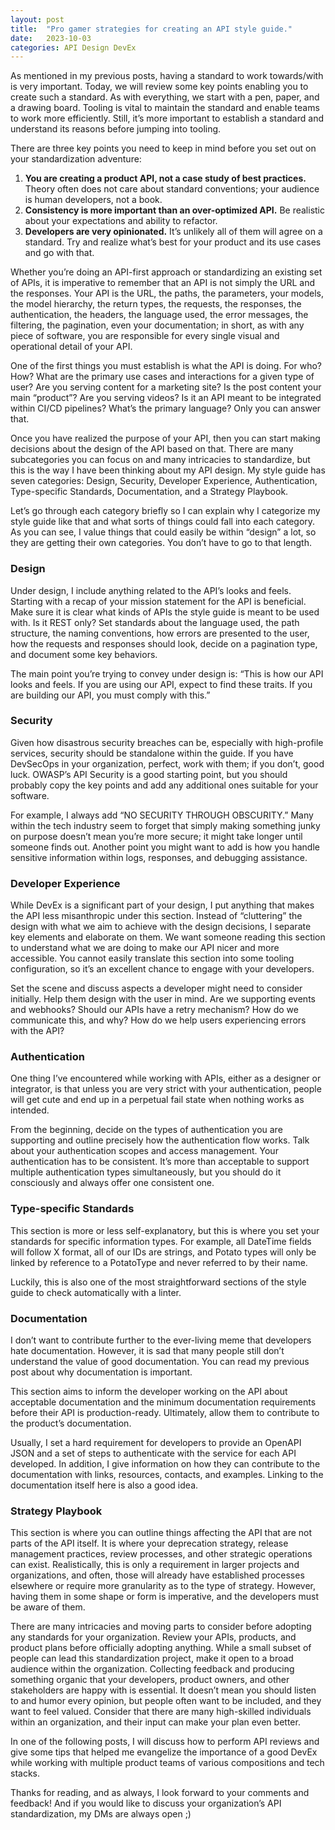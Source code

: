 ```yaml
---
layout: post
title:  "Pro gamer strategies for creating an API style guide."
date:   2023-10-03
categories: API Design DevEx
---
```


As mentioned in my previous posts, having a standard to work towards/with is very important. Today, we will review some key points enabling you to create such a standard. As with everything, we start with a pen, paper, and a drawing board. Tooling is vital to maintain the standard and enable teams to work more efficiently. Still, it’s more important to establish a standard and understand its reasons before jumping into tooling.

There are three key points you need to keep in mind before you set out on your standardization adventure:

1. **You are creating a product API, not a case study of best practices.** Theory often does not care about standard conventions; your audience is human developers, not a book.
2. **Consistency is more important than an over-optimized API.** Be realistic about your expectations and ability to refactor.
3. **Developers are very opinionated.** It’s unlikely all of them will agree on a standard. Try and realize what’s best for your product and its use cases and go with that.

Whether you’re doing an API-first approach or standardizing an existing set of APIs, it is imperative to remember that an API is not simply the URL and the responses. Your API is the URL, the paths, the parameters, your models, the model hierarchy, the return types, the requests, the responses, the authentication, the headers, the language used, the error messages, the filtering, the pagination, even your documentation; in short, as with any piece of software, you are responsible for every single visual and operational detail of your API.

One of the first things you must establish is what the API is doing. For who? How? What are the primary use cases and interactions for a given type of user? Are you serving content for a marketing site? Is the post content your main “product”? Are you serving videos? Is it an API meant to be integrated within CI/CD pipelines? What’s the primary language? Only you can answer that.

Once you have realized the purpose of your API, then you can start making decisions about the design of the API based on that. There are many subcategories you can focus on and many intricacies to standardize, but this is the way I have been thinking about my API design. My style guide has seven categories: Design, Security, Developer Experience, Authentication, Type-specific Standards, Documentation, and a Strategy Playbook.

Let’s go through each category briefly so I can explain why I categorize my style guide like that and what sorts of things could fall into each category. As you can see, I value things that could easily be within “design” a lot, so they are getting their own categories. You don’t have to go to that length.

### Design

Under design, I include anything related to the API’s looks and feels. Starting with a recap of your mission statement for the API is beneficial. Make sure it is clear what kinds of APIs the style guide is meant to be used with. Is it REST only? Set standards about the language used, the path structure, the naming conventions, how errors are presented to the user, how the requests and responses should look, decide on a pagination type, and document some key behaviors.

The main point you’re trying to convey under design is: “This is how our API looks and feels. If you are using our API, expect to find these traits. If you are building our API, you must comply with this.”

### Security

Given how disastrous security breaches can be, especially with high-profile services, security should be standalone within the guide. If you have DevSecOps in your organization, perfect, work with them; if you don’t, good luck. OWASP’s API Security is a good starting point, but you should probably copy the key points and add any additional ones suitable for your software.

For example, I always add “NO SECURITY THROUGH OBSCURITY.” Many within the tech industry seem to forget that simply making something junky on purpose doesn’t mean you’re more secure; it might take longer until someone finds out. Another point you might want to add is how you handle sensitive information within logs, responses, and debugging assistance.

### Developer Experience

While DevEx is a significant part of your design, I put anything that makes the API less misanthropic under this section. Instead of “cluttering” the design with what we aim to achieve with the design decisions, I separate key elements and elaborate on them. We want someone reading this section to understand what we are doing to make our API nicer and more accessible. You cannot easily translate this section into some tooling configuration, so it’s an excellent chance to engage with your developers.

Set the scene and discuss aspects a developer might need to consider initially. Help them design with the user in mind. Are we supporting events and webhooks? Should our APIs have a retry mechanism? How do we communicate this, and why? How do we help users experiencing errors with the API?

### Authentication

One thing I’ve encountered while working with APIs, either as a designer or integrator, is that unless you are very strict with your authentication, people will get cute and end up in a perpetual fail state when nothing works as intended.

From the beginning, decide on the types of authentication you are supporting and outline precisely how the authentication flow works. Talk about your authentication scopes and access management. Your authentication has to be consistent. It’s more than acceptable to support multiple authentication types simultaneously, but you should do it consciously and always offer one consistent one.

### Type-specific Standards

This section is more or less self-explanatory, but this is where you set your standards for specific information types. For example, all DateTime fields will follow X format, all of our IDs are strings, and Potato types will only be linked by reference to a PotatoType and never referred to by their name.

Luckily, this is also one of the most straightforward sections of the style guide to check automatically with a linter.

### Documentation

I don’t want to contribute further to the ever-living meme that developers hate documentation. However, it is sad that many people still don’t understand the value of good documentation. You can read my previous post about why documentation is important.

This section aims to inform the developer working on the API about acceptable documentation and the minimum documentation requirements before their API is production-ready. Ultimately, allow them to contribute to the product’s documentation.

Usually, I set a hard requirement for developers to provide an OpenAPI JSON and a set of steps to authenticate with the service for each API developed. In addition, I give information on how they can contribute to the documentation with links, resources, contacts, and examples. Linking to the documentation itself here is also a good idea.

### Strategy Playbook

This section is where you can outline things affecting the API that are not parts of the API itself. It is where your deprecation strategy, release management practices, review processes, and other strategic operations can exist. Realistically, this is only a requirement in larger projects and organizations, and often, those will already have established processes elsewhere or require more granularity as to the type of strategy. However, having them in some shape or form is imperative, and the developers must be aware of them.

There are many intricacies and moving parts to consider before adopting any standards for your organization. Review your APIs, products, and product plans before officially adopting anything. While a small subset of people can lead this standardization project, make it open to a broad audience within the organization. Collecting feedback and producing something organic that your developers, product owners, and other stakeholders are happy with is essential. It doesn’t mean you should listen to and humor every opinion, but people often want to be included, and they want to feel valued. Consider that there are many high-skilled individuals within an organization, and their input can make your plan even better.

In one of the following posts, I will discuss how to perform API reviews and give some tips that helped me evangelize the importance of a good DevEx while working with multiple product teams of various compositions and tech stacks.

Thanks for reading, and as always, I look forward to your comments and feedback! And if you would like to discuss your organization’s API standardization, my DMs are always open ;)
